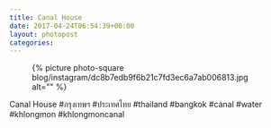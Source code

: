 ```yaml
---
title: Canal House
date: 2017-04-24T06:54:39+00:00
layout: photopost
categories:
---
```


<figure class="photo photo--square">
  {% picture photo-square blog/instagram/dc8b7edb9f6b21c7fd3ec6a7ab006813.jpg alt="" %}
</figure>

Canal House
#กรุงเทพฯ #ประเทศไทย #thailand #bangkok #canal #water #khlongmon #khlongmoncanal
